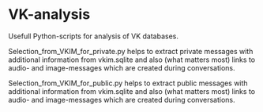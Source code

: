 # VK-analysis

Usefull Python-scripts for analysis of VK databases.

Selection_from_VKIM_for_private.py helps to extract private messages with additional information from vkim.sqlite and also (what matters most) links to audio- and image-messages which are created during conversations.

Selection_from_VKIM_for_public.py helps to extract public messages with additional information from vkim.sqlite and also (what matters most) links to audio- and image-messages which are created during conversations.
